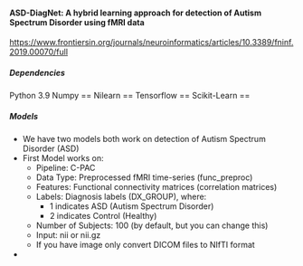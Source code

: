 #### ASD-DiagNet: A hybrid learning approach for detection of Autism Spectrum Disorder using fMRI data
https://www.frontiersin.org/journals/neuroinformatics/articles/10.3389/fninf.2019.00070/full

##### Dependencies
Python 3.9 
Numpy ==
Nilearn == 
Tensorflow ==
Scikit-Learn ==

##### Models
- We have two models both work on detection of Autism Spectrum Disorder (ASD) 
- First Model works on: 
  - Pipeline: C-PAC 
  - Data Type: Preprocessed fMRI time-series (func_preproc)
  - Features: Functional connectivity matrices (correlation matrices)
  - Labels: Diagnosis labels (DX_GROUP), where:
    - 1 indicates ASD (Autism Spectrum Disorder)
    - 2 indicates Control (Healthy)
  - Number of Subjects: 100 (by default, but you can change this)
  - Input: nii or nii.gz
  - If you have image only convert DICOM files to NIfTI format
- 
